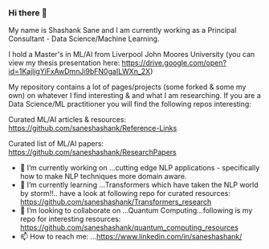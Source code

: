 ### Hi there 👋

My name is Shashank Sane and I am currently working as a Principal Consultant - Data Science/Machine Learning.

I hold a Master's in ML/AI from Liverpool John Moores University (you can view my thesis presentation here: https://drive.google.com/open?id=1KajligYiFxAwDmnJi9bFN0gaILWXn_2X)

My repository contains a lot of pages/projects (some forked & some my own) on whatever I find interesting & and what I am researching.
If you are a Data Science/ML practitioner you will find the following repos interesting:

Curated ML/AI articles & resources: https://github.com/saneshashank/Reference-Links

Curated list of ML/AI papers: https://github.com/saneshashank/ResearchPapers


- 🔭 I’m currently working on ...cutting edge NLP applications - specifically how to make NLP techniques more domain aware.
- 🌱 I’m currently learning ...Transformers which have taken the NLP world by storm!!.. have a look at following repo for curated resources: https://github.com/saneshashank/Transformers_research
- 👯 I’m looking to collaborate on ...Quantum Computing...following is my repo for interesting resources: https://github.com/saneshashank/quantum_computing_resources
- 📫 How to reach me: ...https://www.linkedin.com/in/saneshashank/
